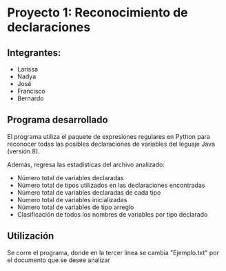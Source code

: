 # Proyecto 1: Reconocimiento de declaraciones

## Integrantes: 

* Larissa
* Nadya
* José
* Francisco
* Bernardo

## Programa desarrollado

El programa utiliza el paquete de expresiones regulares en Python para reconocer todas las posibles declaraciones de variables del leguaje Java (versión 8). 

Además, regresa las estadísticas del archivo analizado:

* Número total de variables declaradas
* Número total de tipos utilizados en las declaraciones encontradas
* Número total de variables declaradas de cada tipo
* Numero total de variables inicializadas
* Número total de variables de tipo arreglo
* Clasificación de todos los nombres de variables por tipo declarado

## Utilización

Se corre el programa, donde en la tercer linea se cambia "Ejemplo.txt" por el documento que se desee analizar
